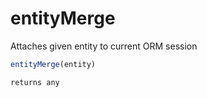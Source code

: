 # entityMerge

Attaches given entity to current ORM session

```javascript
entityMerge(entity)
```

```javascript
returns any
```
